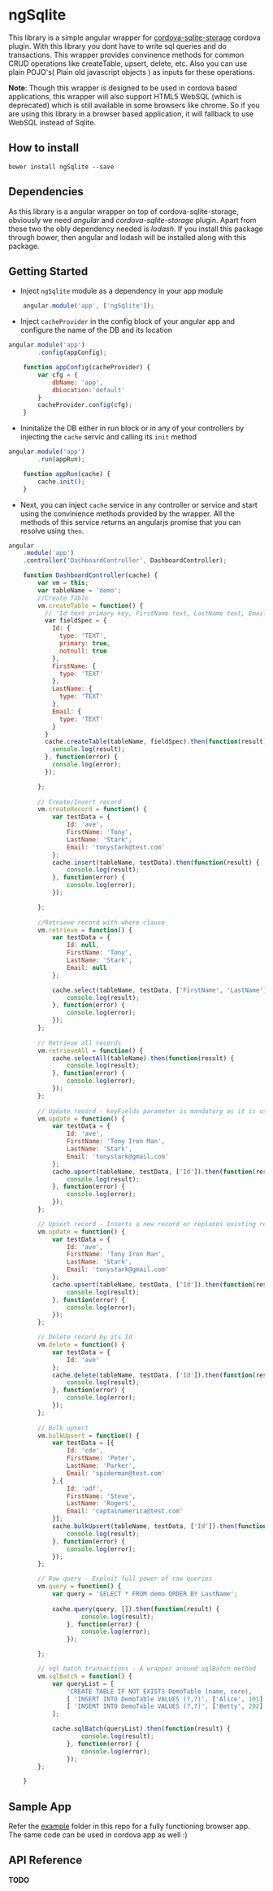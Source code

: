 ngSqlite
=================

This library is a simple angular wrapper for [cordova-sqlite-storage](https://github.com/litehelpers/Cordova-sqlite-storage) cordova plugin. With this library you dont have to write sql queries and do transactions. This wrapper provides convinence methods for common CRUD operations like createTable, upsert, delete, etc. Also you can use plain POJO's( Plain old javascript objects ) as inputs for these operations.

**Note**: Though this wrapper is designed to be used in cordova based applications, this wrapper will also support HTML5 WebSQL (which is deprecated) which is still available in some browsers like chrome. So if you are using this library in a browser based application, it will fallback to use WebSQL instead of Sqlite.

## How to install

`bower install ngSqlite --save`

## Dependencies
As this library is a angular wrapper on top of cordova-sqlite-storage, obviously we need *angular* and *cordova-sqlite-storage* plugin. Apart from these two the obly dependency needed is *lodash*. If you install this package through bower, then angular and lodash will be installed along with this package.

## Getting Started
* Inject `ngSqlite` module as a dependency in your app module

```javascript
    angular.module('app', ['ngSqlite']);
```

* Inject `cacheProvider` in the config block of your angular app and configure the name of the DB and its location

```javascript
angular.module('app')
        .config(appConfig);

    function appConfig(cacheProvider) {
        var cfg = {
            dbName: 'app',
            dbLocation:'default'
        }
        cacheProvider.config(cfg);
    }
```

* Ininitalize the DB either in run block or in any of your controllers by injecting the `cache` servic and calling its `init` method

```javascript
angular.module('app')
        .run(appRun);

    function appRun(cache) {
        cache.init();
    }
```

* Next, you can inject `cache` service in any controller or service and start using the convinience methods provided by the wrapper. All the methods of this service returns an angularjs promise that you can resolve using `then`.

```javascript
angular
    .module('app')
    .controller('DashboardController', DashboardController);

    function DashboardController(cache) {
        var vm = this;
        var tableName = 'demo';
        //Create Table
        vm.createTable = function() {
          // 'Id text primary key, FirstName text, LastName text, Email text'
          var fieldSpec = {
            Id: {
              type: 'TEXT',
              primary: true,
              notnull: true
            },
            FirstName: {
              type: 'TEXT'
            },
            LastName: {
              type: 'TEXT'
            },
            Email: {
              type: 'TEXT'
            }
          }
          cache.createTable(tableName, fieldSpec).then(function(result) {
            console.log(result);
          }, function(error) {
            console.log(error);
          });

        };
        
        // Create/Insert record
        vm.createRecord = function() {
            var testData = {
                Id: 'ave',
                FirstName: 'Tony',
                LastName: 'Stark',
                Email: 'tonystark@test.com'
            };
            cache.insert(tableName, testData).then(function(result) {
                console.log(result);
            }, function(error) {
                console.log(error);
            });

        };
        
        //Retrieve record with where clause
        vm.retrieve = function() {
            var testData = {
                Id: null,
                FirstName: 'Tony',
                LastName: 'Stark',
                Email: null
            };

            cache.select(tableName, testData, ['FirstName', 'LastName']).then(function(result) {
                console.log(result);
            }, function(error) {
                console.log(error);
            });
        };
        
        // Retrieve all records
        vm.retrieveAll = function() {
            cache.selectAll(tableName).then(function(result) {
                console.log(result);
            }, function(error) {
                console.log(error);
            });
        };
        
        // Update record - keyFields parameter is mandatory as it is used in where clause of the query for udpate
        vm.update = function() {
            var testData = {
                Id: 'ave',
                FirstName: 'Tony Iron Man',
                LastName: 'Stark',
                Email: 'tonystark@gmail.com'
            };
            cache.upsert(tableName, testData, ['Id']).then(function(result) {
                console.log(result);
            }, function(error) {
                console.log(error);
            });
        };

        // Upsert record - Inserts a new record or replaces existing record with the new values (Note: Upsert deletes the matching row and inserts a new row with the provided new values. Also upsert uses primary or unique fields for upsert transaction)
        vm.update = function() {
            var testData = {
                Id: 'ave',
                FirstName: 'Tony Iron Man',
                LastName: 'Stark',
                Email: 'tonystark@gmail.com'
            };
            cache.upsert(tableName, testData, ['Id']).then(function(result) {
                console.log(result);
            }, function(error) {
                console.log(error);
            });
        };

        // Delete record by its Id
        vm.delete = function() {
            var testData = {
                Id: 'ave'
            };
            cache.delete(tableName, testData, ['Id']).then(function(result) {
                console.log(result);
            }, function(error) {
                console.log(error);
            });
        };
        
        // Bulk upsert
        vm.bulkUpsert = function() {
            var testData = [{
                Id: 'cde',
                FirstName: 'Peter',
                LastName: 'Parker',
                Email: 'spiderman@test.com'
            },{
                Id: 'adf',
                FirstName: 'Steve',
                LastName: 'Rogers',
                Email: 'captainamerica@test.com'
            }];
            cache.bulkUpsert(tableName, testData, ['Id']).then(function(result){
                console.log(result);
            }, function(error) {
                console.log(error);
            });
        };

        // Raw query - Exploit full power of raw queries
        vm.query = function() {
            var query = 'SELECT * FROM demo ORDER BY LastName';
            
            cache.query(query, []).then(function(result) {
                    console.log(result);
                }, function(error) {
                    console.log(error);
                });

        };

        // sql batch transactions - A wrapper around sqlBatch method
        vm.sqlBatch = function() {
            var queryList = [
                'CREATE TABLE IF NOT EXISTS DemoTable (name, core), 
                [ 'INSERT INTO DemoTable VALUES (?,?)', ['Alice', 101] ], 
                [ 'INSERT INTO DemoTable VALUES (?,?)', ['Betty', 202] ]
            ];

            cache.sqlBatch(queryList).then(function(result) {
                    console.log(result);
                }, function(error) {
                    console.log(error);
                });
        };

    }
```

## Sample App
Refer the [example](../master/example) folder in this repo for a fully functioning browser app. The same code can be used in cordova app as well :)

## API Reference
**TODO**
